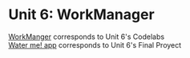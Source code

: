 # Unit 6: WorkManager

[WorkManger](./android-workmanager-start_kotlin) corresponds to Unit 6's Codelabs  
[Water me! app](./android-basics-kotlin-water-me-app-main) corresponds to Unit 6's Final Proyect  
